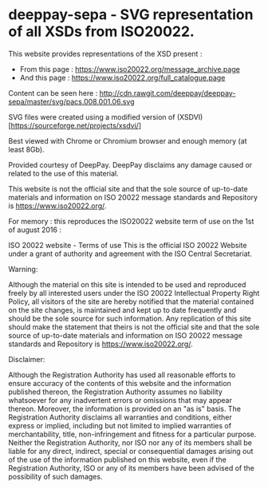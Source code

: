 # deeppay-sepa - SVG representation of all XSDs from ISO20022.

This website provides representations of the XSD present :

* From this page : https://www.iso20022.org/message_archive.page
* And this page : https://www.iso20022.org/full_catalogue.page

Content can be seen here :
http://cdn.rawgit.com/deeppay/deeppay-sepa/master/svg/pacs.008.001.06.svg

SVG files were created using a modified version of (XSDVI)[https://sourceforge.net/projects/xsdvi/]

Best viewed with Chrome or Chromium browser and enough memory (at least 8Gb).

Provided courtesy of DeepPay. DeepPay disclaims any damage caused or related to the use of this material.

This website is not the official site and that the sole source of up-to-date materials and information on ISO 20022 message standards and Repository is https://www.iso20022.org/.


For memory : this reproduces the ISO20022 website term of use on the 1st of august 2016 :

ISO 20022 website - Terms of use
This is the official ISO 20022 Website under a grant of authority and agreement with the ISO Central Secretariat.

Warning:

Although the material on this site is intended to be used and reproduced freely by all interested users under the ISO 20022 Intellectual Property Right Policy, all visitors of the site are hereby notified that the material contained on the site changes, is maintained and kept up to date frequently and should be the sole source for such information.  Any replication of this site should make the statement that theirs is not the official site and that the sole source of up-to-date materials and information on ISO 20022 message standards and Repository is https://www.iso20022.org/.

Disclaimer:

Although the Registration Authority has used all reasonable efforts to ensure accuracy of the contents of this website and the information published thereon, the Registration Authority assumes no liability whatsoever for any inadvertent errors or omissions that may appear thereon.
Moreover, the information is provided on an "as is" basis. The Registration Authority disclaims all warranties and conditions, either express or implied, including but not limited to implied warranties of merchantability, title, non-infringement and fitness for a particular purpose.
Neither the Registration Authority, nor ISO nor any of its members shall be liable for any direct, indirect, special or consequential damages arising out of the use of the information published on this website, even if the Registration Authority, ISO or any of its members have been advised of the possibility of such damages.
